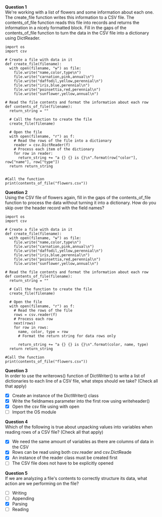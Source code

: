 **Question 1**<br>
We're working with a list of flowers and some information about each one. The create_file function writes this information to a CSV file. 
The contents_of_file function reads this file into records and returns the information in a nicely formatted block. 
Fill in the gaps of the contents_of_file function to turn the data in the CSV file into a dictionary using DictReader.
```
import os
import csv

# Create a file with data in it
def create_file(filename):
  with open(filename, "w") as file:
    file.write("name,color,type\n")
    file.write("carnation,pink,annual\n")
    file.write("daffodil,yellow,perennial\n")
    file.write("iris,blue,perennial\n")
    file.write("poinsettia,red,perennial\n")
    file.write("sunflower,yellow,annual\n")

# Read the file contents and format the information about each row
def contents_of_file(filename):
  return_string = ""

  # Call the function to create the file 
  create_file(filename)

  # Open the file
  with open(filename, "r") as f:
    # Read the rows of the file into a dictionary
    reader = csv.DictReader(f)
    # Process each item of the dictionary
    for row in reader:
      return_string += "a {} {} is {}\n".format(row["color"], row["name"], row["type"])
  return return_string


#Call the function
print(contents_of_file("flowers.csv"))
```

**Question 2**<br>
Using the CSV file of flowers again, fill in the gaps of the contents_of_file function to process the data without turning it into a dictionary. 
How do you skip over the header record with the field names?
```
import os
import csv

# Create a file with data in it
def create_file(filename):
  with open(filename, "w") as file:
    file.write("name,color,type\n")
    file.write("carnation,pink,annual\n")
    file.write("daffodil,yellow,perennial\n")
    file.write("iris,blue,perennial\n")
    file.write("poinsettia,red,perennial\n")
    file.write("sunflower,yellow,annual\n")

# Read the file contents and format the information about each row
def contents_of_file(filename):
  return_string = ""

  # Call the function to create the file 
  create_file(filename)

  # Open the file
  with open(filename, "r") as f:
    # Read the rows of the file
    rows = csv.reader(f)
    # Process each row
    next(rows)
    for row in rows:
      name, color, type = row
      # Format the return string for data rows only

      return_string += "a {} {} is {}\n".format(color, name, type)
  return return_string

#Call the function
print(contents_of_file("flowers.csv"))
```

**Question 3**<br>
In order to use the writerows() function of DictWriter() to write a list of dictionaries to each line of a CSV file, what steps should we take? 
(Check all that apply)
- [x] Create an instance of the DictWriter() class
- [x] Write the fieldnames parameter into the first row using writeheader()
- [x] Open the csv file using with open
- [ ] Import the OS module

**Question 4**<br>
Which of the following is true about unpacking values into variables when reading rows of a CSV file? (Check all that apply)
- [x] We need the same amount of variables as there are columns of data in the CSV 
- [x] Rows can be read using both csv.reader and csv.DictReade
- [x] An instance of the reader class must be created first
- [ ] The CSV file does not have to be explicitly opened

**Question 5**<br>
If we are analyzing a file's contents to correctly structure its data, what action are we performing on the file?
- [ ] Writing
- [ ] Appending
- [x] Parsing
- [ ] Reading
